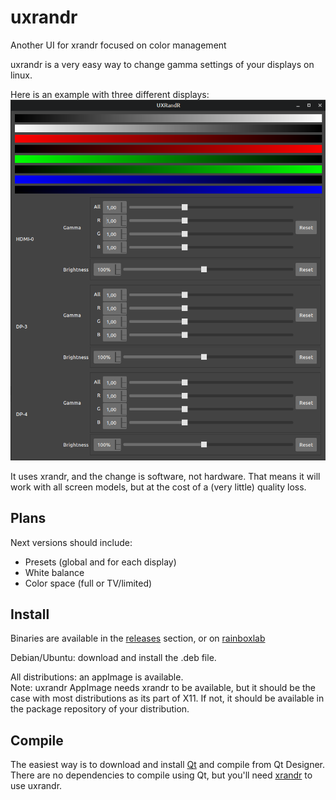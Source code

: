 # uxrandr
Another UI for xrandr focused on color management

uxrandr is a very easy way to change gamma settings of your displays on linux.

Here is an example with three different displays:  
![Screenshot](https://github.com/Nico-Duduf/uxrandr/raw/master/uxrander-screenshot.png)

It uses xrandr, and the change is software, not hardware. That means it will work with all screen models, but at the cost of a (very little) quality loss.

## Plans

Next versions should include:

- Presets (global and for each display)
- White balance
- Color space (full or TV/limited)

## Install

Binaries are available in the [releases](https://github.com/Nico-Duduf/uxrandr/releases) section, or on [rainboxlab](https://rainboxlab.org)

Debian/Ubuntu: download and install the .deb file.

All distributions: an appImage is available.  
Note: uxrandr AppImage needs xrandr to be available, but it should be the case with most distributions as its part of X11. If not, it should be available in the package repository of your distribution.

## Compile

The easiest way is to download and install [Qt](https://www.qt.io/) and compile from Qt Designer. There are no dependencies to compile using Qt, but you'll need [xrandr](https://www.x.org/wiki/Projects/XRandR/) to use uxrandr.
